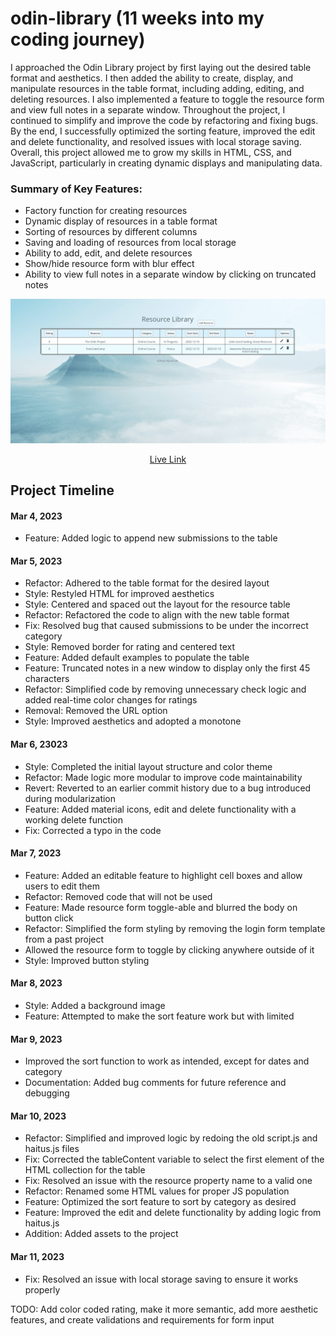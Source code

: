 # odin-library (11 weeks into my coding journey)
I approached the Odin Library project by first laying out the desired table format and aesthetics. I then added the ability to create, display, and manipulate resources in the table format, including adding, editing, and deleting resources. I also implemented a feature to toggle the resource form and view full notes in a separate window. Throughout the project, I continued to simplify and improve the code by refactoring and fixing bugs. By the end, I successfully optimized the sorting feature, improved the edit and delete functionality, and resolved issues with local storage saving. Overall, this project allowed me to grow my skills in HTML, CSS, and JavaScript, particularly in creating dynamic displays and manipulating data.


### Summary of Key Features:
* Factory function for creating resources
* Dynamic display of resources in a table format
* Sorting of resources by different columns
* Saving and loading of resources from local storage
* Ability to add, edit, and delete resources
* Show/hide resource form with blur effect
* Ability to view full notes in a separate window by clicking on truncated notes

![Project Animation](library.gif)
<p align="center">
<a href="https://hyuncafe.github.io/odin-library/" target="_blank">Live Link</a>
</p>

## Project Timeline

#### Mar 4, 2023

* Feature: Added logic to append new submissions to the table

#### Mar 5, 2023

* Refactor: Adhered to the table format for the desired layout
* Style: Restyled HTML for improved aesthetics
* Style: Centered and spaced out the layout for the resource table
* Refactor: Refactored the code to align with the new table format
* Fix: Resolved bug that caused submissions to be under the incorrect category
* Style: Removed border for rating and centered text
* Feature: Added default examples to populate the table
* Feature: Truncated notes in a new window to display only the first 45 characters
* Refactor: Simplified code by removing unnecessary check logic and added real-time color changes for ratings
* Removal: Removed the URL option
* Style: Improved aesthetics and adopted a monotone 

#### Mar 6, 23023

* Style: Completed the initial layout structure and color theme
* Refactor: Made logic more modular to improve code maintainability
* Revert: Reverted to an earlier commit history due to a bug introduced during modularization
* Feature: Added material icons, edit and delete functionality with a working delete function
* Fix: Corrected a typo in the code

#### Mar 7, 2023

* Feature: Added an editable feature to highlight cell boxes and allow users to edit them
* Refactor: Removed code that will not be used
* Feature: Made resource form toggle-able and blurred the body on button click
* Refactor: Simplified the form styling by removing the login form template from a past project
* Allowed the resource form to toggle by clicking anywhere outside of it
* Style: Improved button styling
#### Mar 8, 2023

* Style: Added a background image
* Feature: Attempted to make the sort feature work but with limited 

#### Mar 9, 2023

* Improved the sort function to work as intended, except for dates and category
* Documentation: Added bug comments for future reference and debugging

#### Mar 10, 2023

* Refactor: Simplified and improved logic by redoing the old script.js and haitus.js files
* Fix: Corrected the tableContent variable to select the first element of the HTML collection for the table
* Fix: Resolved an issue with the resource property name to a valid one
* Refactor: Renamed some HTML values for proper JS population
* Feature: Optimized the sort feature to sort by category as desired
* Feature: Improved the edit and delete functionality by adding logic from haitus.js
* Addition: Added assets to the project
  
#### Mar 11, 2023

* Fix: Resolved an issue with local storage saving to ensure it works properly


TODO: Add color coded rating, make it more semantic, add more aesthetic features, and create validations and requirements for form input
